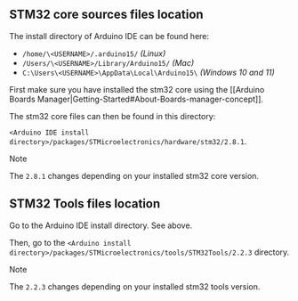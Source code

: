 ## STM32 core sources files location

The install directory of Arduino IDE can be found here:

* `/home/\<USERNAME>/.arduino15/` _(Linux)_
* `/Users/\<USERNAME>/Library/Arduino15/` _(Mac)_
* `C:\Users\<USERNAME>\AppData\Local\Arduino15\` _(Windows 10 and 11)_

First make sure you have installed the stm32 core using the
[[Arduino Boards Manager|Getting-Started#About-Boards-manager-concept]].

The stm32 core files can then be found in this directory:

`<Arduino IDE install directory>/packages/STMicroelectronics/hardware/stm32/2.8.1`.

> [!NOTE]
> The `2.8.1` changes depending on your installed stm32 core version.

## STM32 Tools files location

Go to the Arduino IDE install directory. See above.

Then, go to the `<Arduino install directory>/packages/STMicroelectronics/tools/STM32Tools/2.2.3` directory.

> [!NOTE]
> The `2.2.3` changes depending on your installed stm32 tools version.
